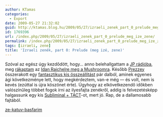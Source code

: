 ```yaml
---
author: KTamas
categories:
  - Export
date: 2009-05-27 21:32:02
guid: http://ktamas.blog.hu/2009/05/27/izraeli_zenek_part_0_prelude_meg_ize_zene
id: 1769396
url: /index.php/2009/05/27/izraeli_zenek_part_0_prelude_meg_ize_zene/
permalink: /index.php/2009/05/27/izraeli_zenek_part_0_prelude_meg_ize_zene/
tags: [izraeli, zene]
title: 'Izraeli zenék, part 0: Prelude (meg izé, zene)'
---
```


Szóval az egész úgy kezdődött, hogy&#8230; anno belehallgattam a <a href="http://www.judapest.org/music.htm" target="_blank">JP rádióba</a>, meg <a href="http://ktamas.blog.hu/2009/03/29/zenek_the_idan_raichel_project_within_my_walls" target="_blank">rákaptam</a> az <a href="http://ktamas.blog.hu/2009/01/04/zenekrol_1" target="_blank">Idan Raichelre meg a Mushroomra</a>. Később <a href="http://turulcsirip.hu/user/tzniuswarrior/" target="_blank">Prezzey</a> összerakott egy <a href="http://ktamas.blog.hu/2009/03/25/es_most_zene" target="_blank">fantasztikus kis összeállítást</a> pár dalból, aminek egyenes ági következménye lett, hogy megkérdeztem, van-e még &#8212; és volt, nem is kevés (ezúttal is újra köszönet érte). Úgyhogy az elkövetkezendő időkben valószínűleg többet fogok írni az ilyesfajta zenékről, addig is felvezetésképp halgassunk egy kis <a href="http://en.wikipedia.org/wiki/Subliminal_(rapper)" target="_blank">Subliminal + TACT</a>-ot, mert jó. Rap, de a dallamosabb fajtából. 

[ze-katuv-basfarim](https://www.dropbox.com/s/v1rwalvkzo9mwr5/ze-katuv-basfarim.mp3?dl=0)
